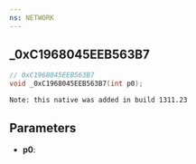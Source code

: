 ```yaml
---
ns: NETWORK
---
```

## _0xC1968045EEB563B7

```c
// 0xC1968045EEB563B7
void _0xC1968045EEB563B7(int p0);
```

```
Note: this native was added in build 1311.23
```

## Parameters
* **p0**:
